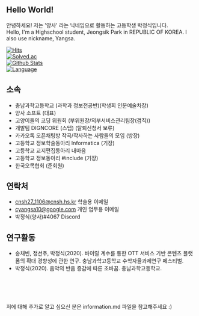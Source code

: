 ## Hello World! 
안녕하세요! 저는 '양사' 라는 닉네임으로 활동하는 고등학생 박정식입니다.<br>
Hello, I'm a Highschool student, Jeongsik Park in REPUBLIC OF KOREA. I also use nickname, Yangsa.

[![Hits](https://hits.seeyoufarm.com/api/count/incr/badge.svg?url=https%3A%2F%2Fgithub.com%2Fsat0317)](https://github.com/sat0317)<br>
[![Solved.ac](http://mazassumnida.wtf/api/generate_badge?boj=sat0317)](https://solved.ac/sat0317)<br>
[![Github Stats](https://github-readme-stats.vercel.app/api?username=sat0317&title_color=009300)](https://github.com/sat0317)<br>
[![Language](https://github-readme-stats.vercel.app/api/top-langs/?username=sat0317&title_color=009300)](https://github.com/sat0317)<br>

## 소속
* 충남과학고등학교 (과학과 정보전공반)(학생회 인문예술차장)
* 양사 소프트 (대표)
* 고양이들의 코딩 위원회 (부위원장/외부서비스관리팀장(겸직))
* 개발팀 DIGNCORE (스텝) (탈퇴신청서 보류)
* 카카오톡 오픈채팅방 작곡/작사하는 사람들의 모임 (방장)
* 고등학교 정보학술동아리 Informatica (기장)
* 고등학교 교지편집동아리 내마음
* 고등학교 정보동아리 #include (기장)
* 한국오목협회 (준회원)

## 연락처
* cnsh27_1106@cnsh.hs.kr 학술용 이메일
* cyangsa10@google.com 개인 업무용 이메일
* 박정식(양사)#4067 Discord


## 연구활동
* 송채빈, 정선주, 박정식(2020). 바이럴 계수를 통한 OTT 서비스 기반 콘텐츠 플랫폼의 확대 경향성에 관한 연구. 충남과학고등학교 수학자율과제연구 페스티벌.
* 박정식(2020). 음악의 반음 증감에 따른 조바꿈. 충남과학고등학교.

<br><br><br><br>
저에 대해 추가로 알고 싶으신 분은 information.md 파일을 참고해주세요 :)
